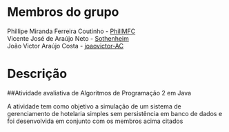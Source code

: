 # Membros do grupo
Phillipe Miranda Ferreira Coutinho - [PhillMFC](https://github.com/PhillMFC)  
Vicente José de Araújo Neto - [Sothenheim](https://github.com/Sothenheim)  
João Victor Araújo Costa - [joaovictor-AC](https://github.com/joaovictor-AC)

# Descrição

##Atividade avaliativa de Algoritmos de Programação 2 em Java

A atividade tem como objetivo a simulação de um sistema de gerenciamento de hotelaria simples sem persistência em banco de dados e foi desenvolvida em conjunto com os membros acima citados
